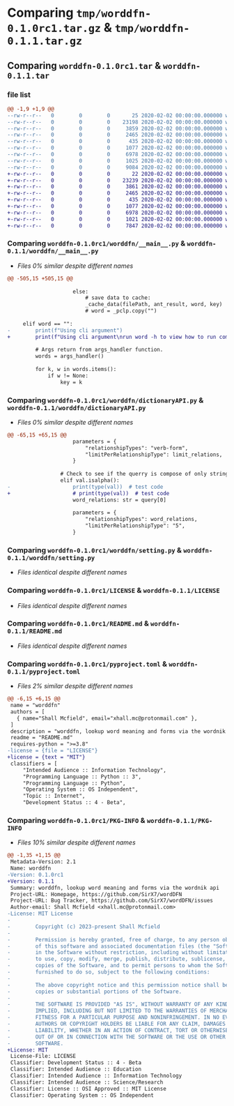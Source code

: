 # Comparing `tmp/worddfn-0.1.0rc1.tar.gz` & `tmp/worddfn-0.1.1.tar.gz`

## Comparing `worddfn-0.1.0rc1.tar` & `worddfn-0.1.1.tar`

### file list

```diff
@@ -1,9 +1,9 @@
--rw-r--r--   0        0        0       25 2020-02-02 00:00:00.000000 worddfn-0.1.0rc1/worddfn/__init__.py
--rw-r--r--   0        0        0    23198 2020-02-02 00:00:00.000000 worddfn-0.1.0rc1/worddfn/__main__.py
--rw-r--r--   0        0        0     3859 2020-02-02 00:00:00.000000 worddfn-0.1.0rc1/worddfn/dictionaryAPI.py
--rw-r--r--   0        0        0     2465 2020-02-02 00:00:00.000000 worddfn-0.1.0rc1/worddfn/setting.py
--rw-r--r--   0        0        0      435 2020-02-02 00:00:00.000000 worddfn-0.1.0rc1/.gitignore
--rw-r--r--   0        0        0     1077 2020-02-02 00:00:00.000000 worddfn-0.1.0rc1/LICENSE
--rw-r--r--   0        0        0     6978 2020-02-02 00:00:00.000000 worddfn-0.1.0rc1/README.md
--rw-r--r--   0        0        0     1025 2020-02-02 00:00:00.000000 worddfn-0.1.0rc1/pyproject.toml
--rw-r--r--   0        0        0     9084 2020-02-02 00:00:00.000000 worddfn-0.1.0rc1/PKG-INFO
+-rw-r--r--   0        0        0       22 2020-02-02 00:00:00.000000 worddfn-0.1.1/worddfn/__init__.py
+-rw-r--r--   0        0        0    23239 2020-02-02 00:00:00.000000 worddfn-0.1.1/worddfn/__main__.py
+-rw-r--r--   0        0        0     3861 2020-02-02 00:00:00.000000 worddfn-0.1.1/worddfn/dictionaryAPI.py
+-rw-r--r--   0        0        0     2465 2020-02-02 00:00:00.000000 worddfn-0.1.1/worddfn/setting.py
+-rw-r--r--   0        0        0      435 2020-02-02 00:00:00.000000 worddfn-0.1.1/.gitignore
+-rw-r--r--   0        0        0     1077 2020-02-02 00:00:00.000000 worddfn-0.1.1/LICENSE
+-rw-r--r--   0        0        0     6978 2020-02-02 00:00:00.000000 worddfn-0.1.1/README.md
+-rw-r--r--   0        0        0     1021 2020-02-02 00:00:00.000000 worddfn-0.1.1/pyproject.toml
+-rw-r--r--   0        0        0     7847 2020-02-02 00:00:00.000000 worddfn-0.1.1/PKG-INFO
```

### Comparing `worddfn-0.1.0rc1/worddfn/__main__.py` & `worddfn-0.1.1/worddfn/__main__.py`

 * *Files 0% similar despite different names*

```diff
@@ -505,15 +505,15 @@
 
                     else:
                         # save data to cache:
                         _cache_data(filePath, ant_result, word, key)
                         # word = _pclp.copy("")
 
     elif word == "":
-        print(f"Using cli argument")
+        print(f"Using cli argument\nrun word -h to view how to run commands")
 
         # Args return from args_handler function.
         words = args_handler()
 
         for k, w in words.items():
             if w != None:
                 key = k
```

### Comparing `worddfn-0.1.0rc1/worddfn/dictionaryAPI.py` & `worddfn-0.1.1/worddfn/dictionaryAPI.py`

 * *Files 0% similar despite different names*

```diff
@@ -65,15 +65,15 @@
                     parameters = {
                         "relationshipTypes": "verb-form",
                         "limitPerRelationshipType": limit_relations,
                     }
 
                 # Check to see if the querry is compose of only string.
                 elif val.isalpha():
-                    print(type(val))  # test code
+                    # print(type(val))  # test code
                     word_relations: str = query[0]
 
                     parameters = {
                         "relationshipTypes": word_relations,
                         "limitPerRelationshipType": "5",
                     }
```

### Comparing `worddfn-0.1.0rc1/worddfn/setting.py` & `worddfn-0.1.1/worddfn/setting.py`

 * *Files identical despite different names*

### Comparing `worddfn-0.1.0rc1/LICENSE` & `worddfn-0.1.1/LICENSE`

 * *Files identical despite different names*

### Comparing `worddfn-0.1.0rc1/README.md` & `worddfn-0.1.1/README.md`

 * *Files identical despite different names*

### Comparing `worddfn-0.1.0rc1/pyproject.toml` & `worddfn-0.1.1/pyproject.toml`

 * *Files 2% similar despite different names*

```diff
@@ -6,15 +6,15 @@
 name = "worddfn"
 authors = [
   { name="Shall Mcfield", email="xhall.mc@protonmail.com" },
 ]
 description = "worddfn, lookup word meaning and forms via the wordnik api"
 readme = "README.md"
 requires-python = ">=3.8"
-license = {file = "LICENSE"}
+license = {text = "MIT"}
 classifiers = [
     "Intended Audience :: Information Technology",
     "Programming Language :: Python :: 3",
     "Programming Language :: Python",
     "Operating System :: OS Independent",
     "Topic :: Internet",
     "Development Status :: 4 - Beta",
```

### Comparing `worddfn-0.1.0rc1/PKG-INFO` & `worddfn-0.1.1/PKG-INFO`

 * *Files 10% similar despite different names*

```diff
@@ -1,35 +1,15 @@
 Metadata-Version: 2.1
 Name: worddfn
-Version: 0.1.0rc1
+Version: 0.1.1
 Summary: worddfn, lookup word meaning and forms via the wordnik api
 Project-URL: Homepage, https://github.com/SirX7/wordDFN
 Project-URL: Bug Tracker, https://github.com/SirX7/wordDFN/issues
 Author-email: Shall Mcfield <xhall.mc@protonmail.com>
-License: MIT License
-        
-        Copyright (c) 2023-present Shall Mcfield
-        
-        Permission is hereby granted, free of charge, to any person obtaining a copy
-        of this software and associated documentation files (the "Software"), to deal
-        in the Software without restriction, including without limitation the rights
-        to use, copy, modify, merge, publish, distribute, sublicense, and/or sell
-        copies of the Software, and to permit persons to whom the Software is
-        furnished to do so, subject to the following conditions:
-        
-        The above copyright notice and this permission notice shall be included in all
-        copies or substantial portions of the Software.
-        
-        THE SOFTWARE IS PROVIDED "AS IS", WITHOUT WARRANTY OF ANY KIND, EXPRESS OR
-        IMPLIED, INCLUDING BUT NOT LIMITED TO THE WARRANTIES OF MERCHANTABILITY,
-        FITNESS FOR A PARTICULAR PURPOSE AND NONINFRINGEMENT. IN NO EVENT SHALL THE
-        AUTHORS OR COPYRIGHT HOLDERS BE LIABLE FOR ANY CLAIM, DAMAGES OR OTHER
-        LIABILITY, WHETHER IN AN ACTION OF CONTRACT, TORT OR OTHERWISE, ARISING FROM,
-        OUT OF OR IN CONNECTION WITH THE SOFTWARE OR THE USE OR OTHER DEALINGS IN THE
-        SOFTWARE.
+License: MIT
 License-File: LICENSE
 Classifier: Development Status :: 4 - Beta
 Classifier: Intended Audience :: Education
 Classifier: Intended Audience :: Information Technology
 Classifier: Intended Audience :: Science/Research
 Classifier: License :: OSI Approved :: MIT License
 Classifier: Operating System :: OS Independent
```

